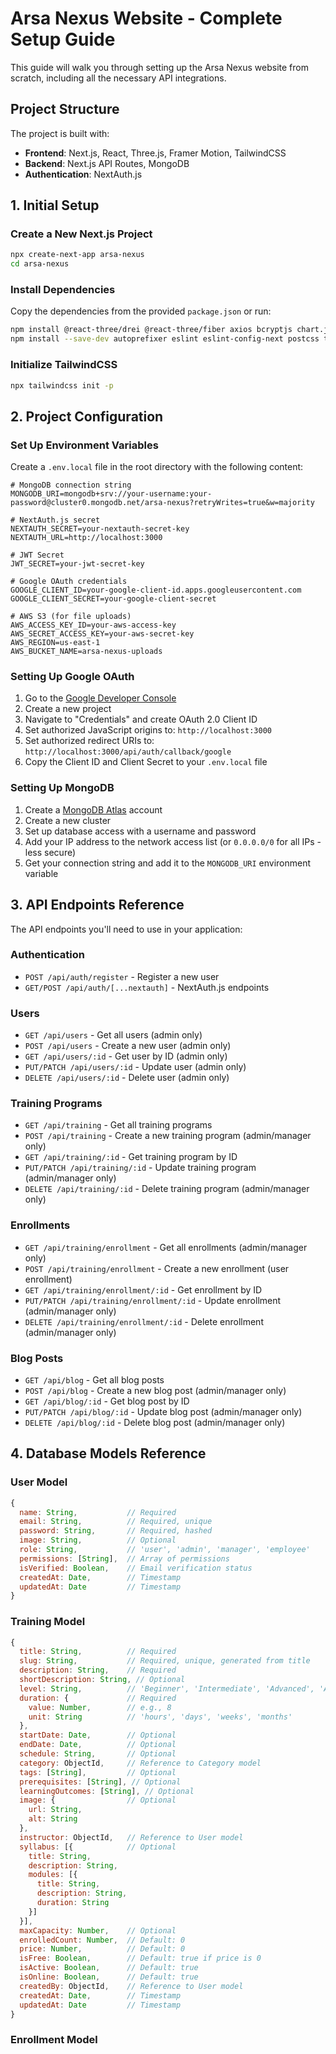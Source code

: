 # Arsa Nexus Website - Complete Setup Guide

This guide will walk you through setting up the Arsa Nexus website from scratch, including all the necessary API integrations.

## Project Structure

The project is built with:
- **Frontend**: Next.js, React, Three.js, Framer Motion, TailwindCSS
- **Backend**: Next.js API Routes, MongoDB
- **Authentication**: NextAuth.js

## 1. Initial Setup

### Create a New Next.js Project

```bash
npx create-next-app arsa-nexus
cd arsa-nexus
```

### Install Dependencies

Copy the dependencies from the provided `package.json` or run:

```bash
npm install @react-three/drei @react-three/fiber axios bcryptjs chart.js formik framer-motion gsap jsonwebtoken mongoose next next-auth react react-chartjs-2 react-dom react-icons react-quill three yup
npm install --save-dev autoprefixer eslint eslint-config-next postcss tailwindcss
```

### Initialize TailwindCSS

```bash
npx tailwindcss init -p
```

## 2. Project Configuration

### Set Up Environment Variables

Create a `.env.local` file in the root directory with the following content:

```
# MongoDB connection string
MONGODB_URI=mongodb+srv://your-username:your-password@cluster0.mongodb.net/arsa-nexus?retryWrites=true&w=majority

# NextAuth.js secret
NEXTAUTH_SECRET=your-nextauth-secret-key
NEXTAUTH_URL=http://localhost:3000

# JWT Secret
JWT_SECRET=your-jwt-secret-key

# Google OAuth credentials
GOOGLE_CLIENT_ID=your-google-client-id.apps.googleusercontent.com
GOOGLE_CLIENT_SECRET=your-google-client-secret

# AWS S3 (for file uploads)
AWS_ACCESS_KEY_ID=your-aws-access-key
AWS_SECRET_ACCESS_KEY=your-aws-secret-key
AWS_REGION=us-east-1
AWS_BUCKET_NAME=arsa-nexus-uploads
```

### Setting Up Google OAuth

1. Go to the [Google Developer Console](https://console.developers.google.com/)
2. Create a new project
3. Navigate to "Credentials" and create OAuth 2.0 Client ID
4. Set authorized JavaScript origins to: `http://localhost:3000`
5. Set authorized redirect URIs to: `http://localhost:3000/api/auth/callback/google`
6. Copy the Client ID and Client Secret to your `.env.local` file

### Setting Up MongoDB

1. Create a [MongoDB Atlas](https://www.mongodb.com/cloud/atlas) account
2. Create a new cluster
3. Set up database access with a username and password
4. Add your IP address to the network access list (or `0.0.0.0/0` for all IPs - less secure)
5. Get your connection string and add it to the `MONGODB_URI` environment variable

## 3. API Endpoints Reference

The API endpoints you'll need to use in your application:

### Authentication

- `POST /api/auth/register` - Register a new user
- `GET/POST /api/auth/[...nextauth]` - NextAuth.js endpoints

### Users

- `GET /api/users` - Get all users (admin only)
- `POST /api/users` - Create a new user (admin only)
- `GET /api/users/:id` - Get user by ID (admin only)
- `PUT/PATCH /api/users/:id` - Update user (admin only)
- `DELETE /api/users/:id` - Delete user (admin only)

### Training Programs

- `GET /api/training` - Get all training programs
- `POST /api/training` - Create a new training program (admin/manager only)
- `GET /api/training/:id` - Get training program by ID
- `PUT/PATCH /api/training/:id` - Update training program (admin/manager only)
- `DELETE /api/training/:id` - Delete training program (admin/manager only)

### Enrollments

- `GET /api/training/enrollment` - Get all enrollments (admin/manager only)
- `POST /api/training/enrollment` - Create a new enrollment (user enrollment)
- `GET /api/training/enrollment/:id` - Get enrollment by ID
- `PUT/PATCH /api/training/enrollment/:id` - Update enrollment (admin/manager only)
- `DELETE /api/training/enrollment/:id` - Delete enrollment (admin/manager only)

### Blog Posts

- `GET /api/blog` - Get all blog posts
- `POST /api/blog` - Create a new blog post (admin/manager only)
- `GET /api/blog/:id` - Get blog post by ID
- `PUT/PATCH /api/blog/:id` - Update blog post (admin/manager only)
- `DELETE /api/blog/:id` - Delete blog post (admin/manager only)

## 4. Database Models Reference

### User Model

```javascript
{
  name: String,           // Required
  email: String,          // Required, unique
  password: String,       // Required, hashed
  image: String,          // Optional
  role: String,           // 'user', 'admin', 'manager', 'employee'
  permissions: [String],  // Array of permissions
  isVerified: Boolean,    // Email verification status
  createdAt: Date,        // Timestamp
  updatedAt: Date         // Timestamp
}
```

### Training Model

```javascript
{
  title: String,          // Required
  slug: String,           // Required, unique, generated from title
  description: String,    // Required
  shortDescription: String, // Optional
  level: String,          // 'Beginner', 'Intermediate', 'Advanced', 'All Levels'
  duration: {             // Required
    value: Number,        // e.g., 8
    unit: String          // 'hours', 'days', 'weeks', 'months'
  },
  startDate: Date,        // Optional
  endDate: Date,          // Optional
  schedule: String,       // Optional
  category: ObjectId,     // Reference to Category model
  tags: [String],         // Optional
  prerequisites: [String], // Optional
  learningOutcomes: [String], // Optional
  image: {                // Optional
    url: String,
    alt: String
  },
  instructor: ObjectId,   // Reference to User model
  syllabus: [{            // Optional
    title: String,
    description: String,
    modules: [{
      title: String,
      description: String,
      duration: String
    }]
  }],
  maxCapacity: Number,    // Optional
  enrolledCount: Number,  // Default: 0
  price: Number,          // Default: 0
  isFree: Boolean,        // Default: true if price is 0
  isActive: Boolean,      // Default: true
  isOnline: Boolean,      // Default: true
  createdBy: ObjectId,    // Reference to User model
  createdAt: Date,        // Timestamp
  updatedAt: Date         // Timestamp
}
```

### Enrollment Model

```